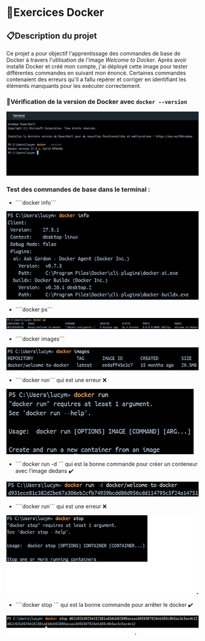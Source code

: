 <!-- Titre -->
# 🐋Exercices Docker

<!-- Introduction -->
## 📋Description du projet
Ce projet a pour objectif l'apprentissage des commandes de base de Docker à travers l'utilisation de l'image _Welcome to Docker_. Après avoir installé Docker et créé mon compte, j'ai déployé cette image pour tester différentes commandes en suivant mon énoncé. Certaines commandes contenaient des erreurs qu'il a fallu repérer et corriger en identifiant les éléments manquants pour les exécuter correctement.

<!-- Exercices -->
### 🔄️Vérification de la version de Docker avec ```docker --version```

![dover version](images/1.docker_version.png)

### Test des commandes de base dans le terminal :
* ````docker info```

![docker info](images/2.%20docker_info.png)

* ````docker ps```

![docker ps](images/3.docker_ps.png)

* ````docker images```

![docker images](images/4.docker_images.png)

* ````docker run``` qui est une <span class="text-danger">erreur</span> ❌

![docker run](images/5.docker_run_erreur.png)

 * ````docker run -d <nomimage>``` qui est la bonne commande pour créer un conteneur avec l’image dedans ✔️
 
 ![docker run -d nominage](images/6.docker_run.png)

* ````docker run``` qui est une <span class="text-danger">erreur</span> ❌

![docker stop](images/7.docker_stop_erreur.png)

 * ````docker stop <idconteneur>``` qui est la bonne commande pour arrêter le docker ✔️
 
 ![docker run idconteneur](images/8.docker_stop.png)